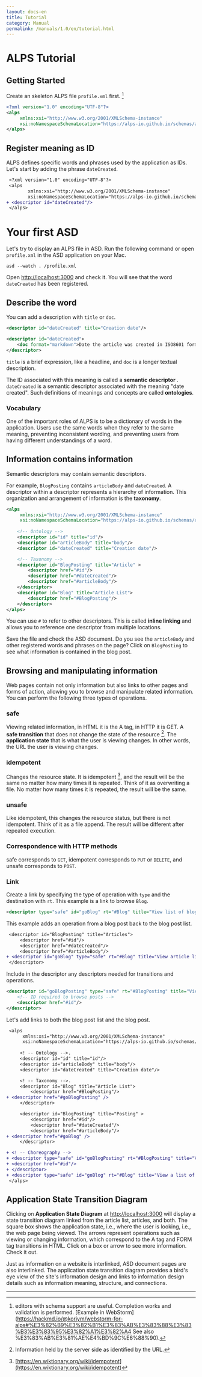 ```yaml
---
layout: docs-en
title: Tutorial
category: Manual
permalink: /manuals/1.0/en/tutorial.html
---
```

# ALPS Tutorial

## Getting Started
Create an skeleton ALPS file `profile.xml` first. [^webstorm]

```xml
<?xml version="1.0" encoding="UTF-8"?>
<alps
     xmlns:xsi="http://www.w3.org/2001/XMLSchema-instance"
     xsi:noNamespaceSchemaLocation="https://alps-io.github.io/schemas/alps.xsd">
</alps>
```


[^webstorm]: editors with schema support are useful. Completion works and validation is performed. [Example in WebStorm](https://hackmd.io/@koriym/webstorm-for-alps#%E3%82%B9%E3%82%B1%E3%83%AB%E3%83%88%E3%83%B3%E3%83%95%E3%82%A1%E3%82%A4 See also %E3%83%AB%E3%81%AE%E4%BD%9C%E6%88%90).


## Register meaning as ID

ALPS defines specific words and phrases used by the application as IDs. Let's start by adding the phrase `dateCreated`.

```diff
 <?xml version="1.0" encoding="UTF-8"?>
 <alps
        xmlns:xsi="http://www.w3.org/2001/XMLSchema-instance"
        xsi:noNamespaceSchemaLocation="https://alps-io.github.io/schemas/alps.xsd">
+ <descriptor id="dateCreated"/>
 </alps>
```

# Your first ASD

Let's try to display an ALPS file in ASD. Run the following command or open `profile.xml` in the ASD application on your Mac.

```
asd --watch . /profile.xml 
```

Open [http://localhost:3000](http://localhost:3000) and check it. You will see that the word `dateCreated` has been registered.

## Describe the word

You can add a description with ``title`` or ``doc``.

```xml
<descriptor id="dateCreated" title="Creation date"/>
```

```xml
<descriptor id="dateCreated">
    <doc format="markdown">Date the article was created in ISO8601 format</doc>.
</descriptor>
```

`title` is a brief expression, like a headline, and `doc` is a longer textual description.

The ID associated with this meaning is called a **semantic descriptor** . `dateCreated` is a semantic descriptor associated with the meaning "date created". Such definitions of meanings and concepts are called **ontologies**.

### Vocabulary

One of the important roles of ALPS is to be a dictionary of words in the application. Users use the same words when they refer to the same meaning, preventing inconsistent wording, and preventing users from having different understandings of a word.

## Information contains information

Semantic descriptors may contain semantic descriptors.

For example, `BlogPosting` contains `articleBody` and `dateCreated`. A descriptor within a descriptor represents a hierarchy of information. This organization and arrangement of information is the **taxonomy**.


```xml
<alps
     xmlns:xsi="http://www.w3.org/2001/XMLSchema-instance"
     xsi:noNamespaceSchemaLocation="https://alps-io.github.io/schemas/alps.xsd">
     
    <!-- Ontology -->
    <descriptor id="id" title="id"/>
    <descriptor id="articleBody" title="body"/>
    <descriptor id="dateCreated" title="Creation date"/>

    <!-- Taxonomy -->
    <descriptor id="BlogPosting" title="Article" >
        <descriptor href="#id"/>
        <descriptor href="#dateCreated"/>
        <descriptor href="#articleBody"/>
    </descriptor>
    <descriptor id="Blog" title="Article List">
        <descriptor href="#BlogPosting"/>
    </descriptor>
</alps>
```

You can use `#` to refer to other descriptors. This is called **inline linking** and allows you to reference one descriptor from multiple locations.

Save the file and check the ASD document.
Do you see the `articleBody` and other registered words and phrases on the page? Click on `BlogPosting` to see what information is contained in the blog post.

## Browsing and manipulating information

Web pages contain not only information but also links to other pages and forms of action, allowing you to browse and manipulate related information. You can perform the following three types of operations.

### safe

Viewing related information, in HTML it is the A tag, in HTTP it is GET. A **safe transition** that does not change the state of the resource [^resource_state]. The **application state** that is what the user is viewing changes. In other words, the URL the user is viewing changes.

[^resource_state]: Information held by the server side as identified by the URL.

### idempotent

Changes the resource state. It is idempotent [^idempotent], and the result will be the same no matter how many times it is repeated. Think of it as overwriting a file. No matter how many times it is repeated, the result will be the same.

[^idempotent]: [https://en.wiktionary.org/wiki/idempotent](https://en.wiktionary.org/wiki/idempotent)

### unsafe

Like idempotent, this changes the resource status, but there is not idempotent. Think of it as a file append. The result will be different after repeated execution.

### Correspondence with HTTP methods

safe corresponds to `GET`, idempotent corresponds to `PUT` or `DELETE`, and unsafe corresponds to `POST`.


### Link

Create a link by specifying the type of operation with `type` and the destination with `rt`.
This example is a link to browse `Blog`.

```xml
<descriptor type="safe" id="goBlog" rt="#Blog" title="View list of blog posts" />
```

This example adds an operation from a blog post back to the blog post list.

```diff
 <descriptor id="BlogPosting" title="Articles">
     <descriptor href="#id"/>
     <descriptor href="#dateCreated"/>
     <descriptor href="#articleBody"/>
+ <descriptor id="goBlog" type="safe" rt="#Blog" title="View article list"/>
 </descriptor>
```

Include in the descriptor any descriptors needed for transitions and operations.

```xml
<descriptor id="goBlogPosting" type="safe" rt="#BlogPosting" title="View posts">
    <!-- ID required to browse posts -->
    <descriptor href="#id"/>
</descriptor>
````

Let's add links to both the blog post list and the blog post.

```diff
 <alps
      xmlns:xsi="http://www.w3.org/2001/XMLSchema-instance"
      xsi:noNamespaceSchemaLocation="https://alps-io.github.io/schemas/alps.xsd">
     
     <! -- Ontology -->.
     <descriptor id="id" title="id"/>
     <descriptor id="articleBody" title="body"/>
     <descriptor id="dateCreated" title="Creation date"/>

     <! -- Taxonomy -->.
     <descriptor id="Blog" title="Article List">
         <descriptor href="#BlogPosting"/>
+ <descriptor href="#goBlogPosting" />
     </descriptor>

     <descriptor id="BlogPosting" title="Posting" >
         <descriptor href="#id"/>
         <descriptor href="#dateCreated"/>
         <descriptor href="#articleBody"/>
+ <descriptor href="#goBlog" />
     </descriptor>

+ <! -- Choreography -->
+ <descriptor type="safe" id="goBlogPosting" rt="#BlogPosting" title="View Blog Posts">
+ <descriptor href="#id"/>
+ </descriptor>
+ <descriptor type="safe" id="goBlog" rt="#Blog" title="View a list of blog posts" />
 </alps>
```

## Application State Transition Diagram

Clicking on **Application State Diagram** at [http://localhost:3000](http://localhost:3000) will display a state transition diagram linked from the article list, articles, and both.
The square box shows the application state, i.e., where the user is looking, i.e., the web page being viewed.
The arrows represent operations such as viewing or changing information, which correspond to the A tag and FORM tag transitions in HTML.
Click on a box or arrow to see more information. Check it out.

Just as information on a website is interlinked, ASD document pages are also interlinked. The application state transition diagram provides a bird's eye view of the site's information design and links to information design details such as information meaning, structure, and connections.

---
